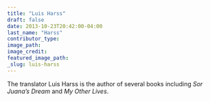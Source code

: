 ```yaml
---
title: "Luis Harss"
draft: false
date: 2013-10-23T20:42:00-04:00
last_name: "Harss"
contributor_type:
image_path:
image_credit:
featured_image_path:
_slug: luis-harss
---
```


The translator Luis Harss is the author of several books including _Sor Juana’s Dream_ and _My Other Lives_.

